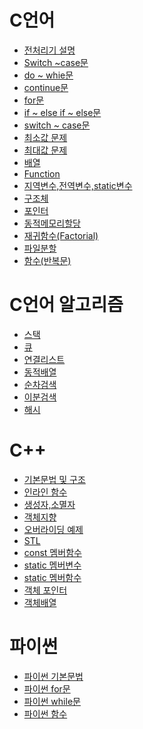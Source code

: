 # C언어

* [전처리기 설명](https://github.com/JinKim93/TIL/blob/master/C/C%EC%96%B8%EC%96%B4%20%EC%A0%84%EC%B2%98%EB%A6%AC%EA%B8%B0.md)
* [Switch ~case문](https://github.com/JinKim93/TIL/blob/master/C/C%EC%96%B8%EC%96%B4%20swtich%20~%20case.md)
* [do ~ whie문](https://github.com/JinKim93/TIL/blob/master/C/C%EC%96%B8%EC%96%B4(do%20~%20while%EB%AC%B8).md)
* [continue문](https://github.com/JinKim93/TIL/blob/master/C/C%EC%96%B8%EC%96%B4_continue%EB%AC%B8.md)
* [for문](https://github.com/JinKim93/TIL/blob/master/C/C%EC%96%B8%EC%96%B4(for%EB%AC%B8).md)
* [if ~ else if ~ else문](https://github.com/JinKim93/TIL/blob/master/C/C%EC%96%B8%EC%96%B4(if%20~%20else%20if%20~%20else).md)
* [switch ~ case문](https://github.com/JinKim93/TIL/blob/master/C/C%EC%96%B8%EC%96%B4(switch%20~%20case).md)
* [최소값 문제](https://github.com/JinKim93/TIL/blob/master/C/C%EC%96%B8%EC%96%B4_%EC%B5%9C%EC%86%8C%EA%B0%92%EA%B5%AC%ED%95%98%EA%B8%B0(if%20~%20else).md)
* [최대값 문제](https://github.com/JinKim93/TIL/blob/master/C/C%EC%96%B8%EC%96%B4(%EC%B5%9C%EB%8C%80%EA%B0%92).md)
* [배열](https://github.com/JinKim93/TIL/blob/master/C/C%EC%96%B8%EC%96%B4_%EB%B0%B0%EC%97%B4.md)
* [Function](https://github.com/JinKim93/TIL/blob/master/C/C%EC%96%B8%EC%96%B4_Function.md)
* [지역변수,전역변수,static변수](https://github.com/JinKim93/TIL/blob/master/C/C%EC%96%B8%EC%96%B4_%ED%95%A8%EC%88%98(%EB%B3%80%EC%88%98).md)
* [구조체](https://github.com/JinKim93/TIL/blob/master/C/C%EC%96%B8%EC%96%B4_%EA%B5%AC%EC%A1%B0%EC%B2%B4.md)
* [포인터](https://github.com/JinKim93/TIL/blob/master/C/C%EC%96%B8%EC%96%B4(%ED%8F%AC%EC%9D%B8%ED%84%B0).md)
* [동적메모리할당](https://github.com/JinKim93/TIL/blob/master/C/C%EC%96%B8%EC%96%B4_%EB%8F%99%EC%A0%81%EB%A9%94%EB%AA%A8%EB%A6%AC%ED%95%A0%EB%8B%B9.md)
* [재귀함수(Factorial)](https://github.com/JinKim93/TIL/blob/master/C/C%EC%96%B8%EC%96%B4(%EC%9E%AC%EA%B7%80%ED%95%A8%EC%88%98).md)
* [파일분할](https://github.com/JinKim93/TIL/blob/master/C/C%EC%96%B8%EC%96%B4_%ED%8C%8C%EC%9D%BC%EB%B6%84%ED%95%A0.md)
* [함수(반복문)](https://github.com/JinKim93/TIL/blob/master/C/C%EC%96%B8%EC%96%B4_%ED%95%A8%EC%88%98(%EB%B0%98%EB%B3%B5%EB%AC%B8).md)

# C언어 알고리즘

* [스택](https://github.com/JinKim93/TIL/blob/master/C%EC%95%8C%EA%B3%A0%EB%A6%AC%EC%A6%98/%EC%8A%A4%ED%83%9D.md)
* [큐](https://github.com/JinKim93/TIL/blob/master/C%EC%95%8C%EA%B3%A0%EB%A6%AC%EC%A6%98/%ED%81%90.md)
* [연결리스트](https://github.com/JinKim93/TIL/blob/master/C%EC%95%8C%EA%B3%A0%EB%A6%AC%EC%A6%98/%EC%97%B0%EA%B2%B0%20%EB%A6%AC%EC%8A%A4%ED%8A%B8.md)
* [동적배열](https://github.com/JinKim93/TIL/blob/master/C%EC%95%8C%EA%B3%A0%EB%A6%AC%EC%A6%98/%EB%8F%99%EC%A0%81%EB%B0%B0%EC%97%B4.md)
* [순차검색](https://github.com/JinKim93/TIL/blob/master/C%EC%95%8C%EA%B3%A0%EB%A6%AC%EC%A6%98/%EC%88%9C%EC%B0%A8%EA%B2%80%EC%83%89.md)
* [이분검색](https://github.com/JinKim93/TIL/blob/master/C%EC%95%8C%EA%B3%A0%EB%A6%AC%EC%A6%98/%EC%9D%B4%EB%B6%84%EA%B2%80%EC%83%89.md)
* [해시](https://github.com/JinKim93/TIL/blob/master/C%EC%95%8C%EA%B3%A0%EB%A6%AC%EC%A6%98/%ED%95%B4%EC%8B%9C%ED%95%A8%EC%88%98.md)

# C++
* [기본문법 및 구조](https://github.com/JinKim93/TIL/blob/master/C++/C++(%EA%B8%B0%EB%B3%B8%EB%AC%B8%EB%B2%95%20%EB%B0%8F%20%EA%B5%AC%EC%A1%B0).md)
* [인라인 함수](https://github.com/JinKim93/TIL/blob/master/C%2B%2B/%EC%9D%B8%EB%9D%BC%EC%9D%B8%ED%95%A8%EC%88%98.md)
* [생성자,소멸자](https://github.com/JinKim93/TIL/blob/master/C%2B%2B/%EC%83%9D%EC%84%B1%EC%9E%90%2C%EC%86%8C%EB%A9%B8%EC%9E%90.md)
* [객체지향](https://github.com/JinKim93/TIL/blob/master/C%2B%2B/C%2B%2B(%EA%B0%9D%EC%B2%B4%EC%A7%80%ED%96%A5).md)
* [오버라이딩 예제](https://github.com/JinKim93/TIL/blob/master/C++/C++%20%EC%98%A4%EB%B2%84%EB%9D%BC%EC%9D%B4%EB%94%A9%20%EC%98%88%EC%A0%9C.md)
* [STL](https://github.com/JinKim93/TIL/blob/master/C%2B%2B/C%2B%2B(STL).md)
* [const 멤버함수](https://github.com/JinKim93/TIL/blob/master/C%2B%2B/C%2B%2B(const%20%EB%A9%A4%EB%B2%84%ED%95%A8%EC%88%98).md)
* [static 멤버변수](https://github.com/JinKim93/TIL/blob/master/C%2B%2B/C%2B%2B(static%20%EB%A9%A4%EB%B2%84%EB%B3%80%EC%88%98).md)
* [static 멤버함수](https://github.com/JinKim93/TIL/blob/master/C%2B%2B/C%2B%2B(static%20%EB%A9%A4%EB%B2%84%ED%95%A8%EC%88%98).md)
* [객체 포인터](https://github.com/JinKim93/TIL/blob/master/C%2B%2B/C%2B%2B(%EA%B0%9D%EC%B2%B4%20%ED%8F%AC%EC%9D%B8%ED%84%B0).md)
* [객체배열](https://github.com/JinKim93/TIL/blob/master/C%2B%2B/C%2B%2B(%EA%B0%9D%EC%B2%B4%EB%B0%B0%EC%97%B4).md)

# 파이썬
* [파이썬 기본문법](https://github.com/JinKim93/TIL/blob/master/Phython/%ED%8C%8C%EC%9D%B4%EC%8D%AC.md)
* [파이썬 for문](https://github.com/JinKim93/TIL/blob/master/Phython/%ED%8C%8C%EC%9D%B4%EC%8D%AC(for%EB%AC%B8).md)
* [파이썬 while문](https://github.com/JinKim93/TIL/blob/master/Phython/%ED%8C%8C%EC%9D%B4%EC%8D%AC(while%EB%AC%B8).md)
* [파이썬 함수](https://github.com/JinKim93/TIL/blob/master/Phython/%ED%8C%8C%EC%9D%B4%EC%8D%AC(%ED%95%A8%EC%88%98).md)


